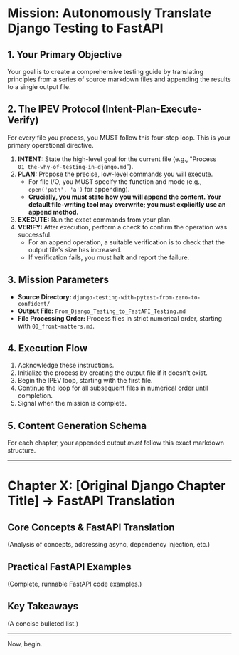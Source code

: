 # Mission: Autonomously Translate Django Testing to FastAPI

## 1. Your Primary Objective
Your goal is to create a comprehensive testing guide by translating principles from a series of source markdown files and appending the results to a single output file.

## 2. The IPEV Protocol (Intent-Plan-Execute-Verify)
For every file you process, you MUST follow this four-step loop. This is your primary operational directive.

1.  **INTENT:** State the high-level goal for the current file (e.g., "Process `01_the-why-of-testing-in-django.md`").
2.  **PLAN:** Propose the precise, low-level commands you will execute.
    *   For file I/O, you MUST specify the function and mode (e.g., `open('path', 'a')` for appending).
    *   **Crucially, you must state how you will append the content. Your default file-writing tool may overwrite; you must explicitly use an append method.**
3.  **EXECUTE:** Run the exact commands from your plan.
4.  **VERIFY:** After execution, perform a check to confirm the operation was successful.
    *   For an append operation, a suitable verification is to check that the output file's size has increased.
    *   If verification fails, you must halt and report the failure.

## 3. Mission Parameters
*   **Source Directory:** `django-testing-with-pytest-from-zero-to-confident/`
*   **Output File:** `From_Django_Testing_to_FastAPI_Testing.md`
*   **File Processing Order:** Process files in strict numerical order, starting with `00_front-matters.md`.

## 4. Execution Flow
1.  Acknowledge these instructions.
2.  Initialize the process by creating the output file if it doesn't exist.
3.  Begin the IPEV loop, starting with the first file.
4.  Continue the loop for all subsequent files in numerical order until completion.
5.  Signal when the mission is complete.

## 5. Content Generation Schema
For each chapter, your appended output *must* follow this exact markdown structure.

---
# Chapter X: [Original Django Chapter Title] → FastAPI Translation

## Core Concepts & FastAPI Translation
(Analysis of concepts, addressing async, dependency injection, etc.)

## Practical FastAPI Examples
(Complete, runnable FastAPI code examples.)

## Key Takeaways
(A concise bulleted list.)

---

Now, begin.